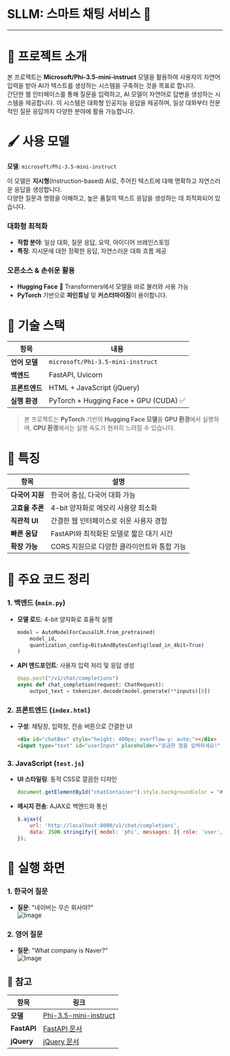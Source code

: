 # SLLM: 스마트 채팅 서비스 📝
<hr>

# 🎂 프로젝트 소개

본 프로젝트는 **Microsoft/Phi-3.5-mini-instruct** 모델을 활용하여 사용자의 자연어 입력을 받아 AI가 텍스트를 생성하는 시스템을 구축하는 것을 목표로 합니다.  
간단한 웹 인터페이스를 통해 질문을 입력하고, AI 모델이 자연어로 답변을 생성하는 시스템을 제공합니다. 이 시스템은 대화형 인공지능 응답을 제공하며, 일상 대화부터 전문적인 질문 응답까지 다양한 분야에 활용 가능합니다.

# 🖌️ 사용 모델

**모델**: `microsoft/Phi-3.5-mini-instruct`

이 모델은 **지시형**(Instruction-based) AI로, 주어진 텍스트에 대해 명확하고 자연스러운 응답을 생성합니다.  
다양한 질문과 명령을 이해하고, 높은 품질의 텍스트 응답을 생성하는 데 최적화되어 있습니다.

### 대화형 최적화
- **적합 분야**: 일상 대화, 질문 응답, 요약, 아이디어 브레인스토밍  
- **특징**: 지시문에 대한 정확한 응답, 자연스러운 대화 흐름 제공

### 오픈소스 & 손쉬운 활용
- **Hugging Face** 📍 Transformers에서 모델을 바로 불러와 사용 가능  
- **PyTorch** 기반으로 **파인튜닝** 및 **커스터마이징**이 용이합니다.

# 🔩 기술 스택

| 항목          | 내용                                    |
|---------------|-----------------------------------------|
| **언어 모델** | `microsoft/Phi-3.5-mini-instruct`       |
| **백엔드**    | FastAPI, Uvicorn                       |
| **프론트엔드**| HTML + JavaScript (jQuery)              |
| **실행 환경** | PyTorch + Hugging Face + GPU (CUDA) ✅  |

> 본 프로젝트는 **PyTorch** 기반의 **Hugging Face 모델**을 **GPU 환경**에서 실행하며, **CPU 환경**에서는 실행 속도가 현저히 느려질 수 있습니다.

# 🌈 특징

| 항목           | 설명                                        |
|----------------|---------------------------------------------|
| **다국어 지원** | 한국어 중심, 다국어 대화 가능                |
| **고효율 추론**| 4-bit 양자화로 메모리 사용량 최소화          |
| **직관적 UI**  | 간결한 웹 인터페이스로 쉬운 사용자 경험       |
| **빠른 응답**  | FastAPI와 최적화된 모델로 짧은 대기 시간     |
| **확장 가능**  | CORS 지원으로 다양한 클라이언트와 통합 가능  |

# 📜 주요 코드 정리

### 1. 백엔드 (`main.py`)
- **모델 로드**: 4-bit 양자화로 효율적 실행  
  ```python
  model = AutoModelForCausalLM.from_pretrained(
      model_id,
      quantization_config=BitsAndBytesConfig(load_in_4bit=True)
  )
  ```
- **API 엔드포인트**: 사용자 입력 처리 및 응답 생성  
  ```python
  @app.post("/v1/chat/completions")
  async def chat_completion(request: ChatRequest):
      output_text = tokenizer.decode(model.generate(**inputs)[0])
  ```

### 2. 프론트엔드 (`index.html`)
- **구성**: 채팅창, 입력창, 전송 버튼으로 간결한 UI  
  ```html
  <div id="chatBox" style="height: 400px; overflow-y: auto;"></div>
  <input type="text" id="userInput" placeholder="궁금한 점을 입력하세요!" />
  ```

### 3. JavaScript (`test.js`)
- **UI 스타일링**: 동적 CSS로 깔끔한 디자인  
  ```javascript
  document.getElementById("chatContainer").style.backgroundColor = "#ffffff";
  ```
- **메시지 전송**: AJAX로 백엔드와 통신  
  ```javascript
  $.ajax({
      url: 'http://localhost:8000/v1/chat/completions',
      data: JSON.stringify({ model: 'phi', messages: [{ role: 'user', content: inputText }] })
  });
  ```

# 🎀 실행 화면

### 1. 한국어 질문
- **질문**: "네이버는 무슨 회사야?"  
![Image](https://github.com/user-attachments/assets/5c9d1c65-4ca5-4b97-b47c-4f0513cc97b4)
### 2. 영어 질문
- **질문**: "What company is Naver?"  
![Image](https://github.com/user-attachments/assets/88d9cd52-6472-4ccd-befa-5f83e05871d5)

## 📌 참고

| 항목          | 링크                                    |
|---------------|-----------------------------------------|
| **모델**      | [Phi-3.5-mini-instruct](https://huggingface.co/microsoft/Phi-3.5-mini-instruct) |
| **FastAPI**   | [FastAPI 문서](https://fastapi.tiangolo.com/) |
| **jQuery**    | [jQuery 문서](https://jquery.com/) |

